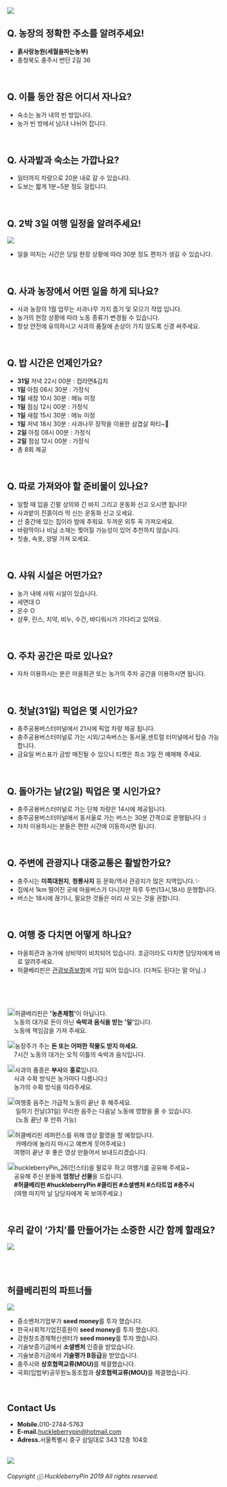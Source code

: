 <img src="https://raw.githubusercontent.com/SUWANKIM/ReadMe_season2/master/sewol.png">

<br>

## Q. 농장의 정확한 주소를 알려주세요!

- <b>흙사랑농원(세월을파는농부)</b> 
- 충청북도 충주시 번던 2길 36

<br>

## Q. 이틀 동안 잠은 어디서 자나요?

- 숙소는 농가 내의 빈 방입니다.
- 농가 빈 방에서 남/녀 나뉘어 잡니다.<br> 

<br>

## Q. 사과밭과 숙소는 가깝나요?

- 일터까지 차량으로 20분 내로 갈 수 있습니다.
- 도보는 짧게 1분~5분 정도 걸립니다.

<br>

## Q. 2박 3일 여행 일정을 알려주세요!

<img src="https://raw.githubusercontent.com/SUWANKIM/ReadMe_season2/master/processsssfinnnn.png">

- 일을 마치는 시간은 당일 현장 상황에 따라 30분 정도 편차가 생길 수 있습니다. 

<br>

## Q. 사과 농장에서 어떤 일을 하게 되나요?
 
- 사과 농장의 1월 업무는 사과나무 가지 줍기 및 모으기 작업 입니다.<br> 
- 농가의 현장 상황에 따라 노동 종류가 변경될 수 있습니다.<br>
- 항상 안전에 유의하시고 사과의 품질에 손상이 가지 않도록 신경 써주세요.

<br>

## Q. 밥 시간은 언제인가요? 

- <b>31일</b>  저녁 22시 00분 : 컵라면&김치
- <b>1일</b>  아침 06시 30분 : 가정식
- <b>1일</b>  새참 10시 30분 : 메뉴 미정
- <b>1일</b>  점심 12시 00분 : 가정식
- <b>1일</b>  새참 15시 30분 : 메뉴 미정
- <b>1일</b>  저녁 18시 30분 : 사과나무 장작을 이용한 삼겹살 파티~🥓
- <b>2일</b> 아침 08시 00분 : 가정식
- <b>2일</b> 점심 12시 00분 : 가정식
- 총 8회 제공

<br>

## Q. 따로 가져와야 할 준비물이 있나요?

- 일할 때 입을 긴팔 상의와 긴 바지 그리고 운동화 신고 오시면 됩니다!
- 사과밭이 진흙이라 막 신는 운동화 신고 오세요.
- 산 중간에 있는 집이라 밤에 추워요. 두꺼운 외투 꼭 가져오세요.
- 바람막이나 비닐 소재는 찢어질 가능성이 있어 추천하지 않습니다.
- 칫솔, 속옷, 양말 가져 오세요.

<br>

## Q. 샤워 시설은 어떤가요?

- 농가 내에 샤워 시설이 있습니다.
- 세면대 O
- 온수 O
- 샴푸, 린스, 치약, 비누, 수건, 바디워시가 기다리고 있어요.

<br>

## Q. 주차 공간은 따로 있나요?

- 자차 이용하시는 분은 마을회관 또는 농가의 주차 공간을 이용하시면 됩니다.

<br>

## Q. 첫날(31일) 픽업은 몇 시인가요?

- 충주공용버스터미널에서 21시에 픽업 차량 제공 됩니다.
- 충주공용버스터미널로 가는 시외/고속버스는 동서울,센트럴 터미널에서 탑승 가능합니다.
- 금요일 버스표가 금방 매진될 수 있으니 티켓은 최소 3일 전 예매해 주세요.

<br>

## Q. 돌아가는 날(2일) 픽업은 몇 시인가요?

- 충주공용버스터미널로 가는 단체 차량은 14시에 제공됩니다.
- 충주공용버스터미널에서 동서울로 가는 버스는 30분 간격으로 운행됩니다 :)
- 자차 이용하시는 분들은 편한 시간에 이동하시면 됩니다.

<br>

## Q. 주변에 관광지나 대중교통은 활발한가요?

- 충주시는 <b>미륵대원지</b>, <b>청룡사지</b> 등 문화/역사 관광지가 많은 지역입니다.✨
- 집에서 1km 떨어진 곳에 마을버스가 다니지만 하루 두번(13시,18시) 운행합니다. 
- 버스는 18시에 끊기니, 필요한 것들은 미리 사 오는 것을 권합니다.

<br>

## Q. 여행 중 다치면 어떻게 하나요?

- 마을회관과 농가에 상비약이 비치되어 있습니다. 조금이라도 다치면 담당자에게 바로 알려주세요.
- 허클베리핀은 [관광보증보험](https://raw.githubusercontent.com/SUWANKIM/ReadMe/master/insurance.png)에 가입 되어 있습니다. (다쳐도 된다는 말 아님..)

<br>
<br>
<br>

<p><img src="https://raw.githubusercontent.com/SUWANKIM/ReadMe/master/pin.jpg" alt="라라라" 
        width="18" height="18">허클베리핀은 <b>'농촌체험'</b>이 아닙니다. <br>&nbsp;&nbsp;&nbsp;&nbsp;노동의 대가로 돈이 아닌 <b>숙박과 음식을 받는 '일'</b>입니다. <br>&nbsp;&nbsp;&nbsp;&nbsp;노동에 책임감을 가져 주세요.</p>



<p><img src="https://raw.githubusercontent.com/SUWANKIM/ReadMe/master/pin.jpg" alt="라라라" 
        width="18" height="18">농장주가 주는 <b>돈 또는 어떠한 작물도 받지 마세요.</b> <br>&nbsp;&nbsp;&nbsp;&nbsp;7시간 노동의 대가는 오직 이틀의 숙박과 음식입니다.</p>
        


<p><img src="https://raw.githubusercontent.com/SUWANKIM/ReadMe/master/pin.jpg" alt="라라라" 
        width="18" height="18">사과의 품종은 <b>부사</b>와 <b>홍로</b>입니다.<br>&nbsp;&nbsp;&nbsp;&nbsp;사과 수확 방식은 농가마다 다릅니다:)<br>&nbsp;&nbsp;&nbsp;&nbsp;농가의 수확 방식을 따라주세요.</p>

<p><img src="https://raw.githubusercontent.com/SUWANKIM/ReadMe/master/pin.jpg" alt="라라라" 
        width="18" height="18">여행중 음주는 가급적 노동이 끝난 후 해주세요. <br>&nbsp;&nbsp;&nbsp;&nbsp; 일하기 전날(31일) 무리한 음주는 다음날 노동에 영향을 줄 수 있습니다. <br>&nbsp;&nbsp;&nbsp;&nbsp; (노동 끝난 후 만취 가능) </p>
        
        
<p><img src="https://raw.githubusercontent.com/SUWANKIM/ReadMe/master/pin.jpg" alt="라라라" 
        width="18" height="18">허클베리핀 레퍼런스를 위해 영상 촬영을 할 예정입니다.<br>&nbsp;&nbsp;&nbsp;&nbsp; 카메라에 놀라지 마시고 예쁘게 웃어주세요:) <br>&nbsp;&nbsp;&nbsp;&nbsp;여행이 끝난 후 좋은 영상 만들어서 보내드리겠습니다.</p>
        

<p><img src="https://raw.githubusercontent.com/SUWANKIM/ReadMe/master/pin.jpg" alt="라라라" 
       width="18" height="18">huckleberryPin_26(인스타)을 팔로우 하고 여행기를 공유해 주세요~<br>&nbsp;&nbsp;&nbsp;&nbsp;공유해 주신 분들께 <b>엄청난 선물</b>을 드립니다.<br>&nbsp;&nbsp;&nbsp;&nbsp;<b>#허클베리핀 #huckleberryPin #클리핀 #소셜벤처 #스타트업 #충주시</b><br>&nbsp;&nbsp;&nbsp;&nbsp;(여행 마지막 날 담당자에게 꼭 보여주세요.)</p>        


<br>


## 우리 같이 ‘가치’를 만들어가는 소중한 시간 함께 할래요?

<img src="https://raw.githubusercontent.com/SUWANKIM/ReadMe_season2/master/catchp.png">


<br><br>


## 허클베리핀의 파트너들

<img src="https://raw.githubusercontent.com/SUWANKIM/ReadMe_season2/master/logo.png">

- 중소벤처기업부가 <b>seed money</b>를 투자 했습니다.<br>
- 한국사회적기업진흥원이 <b>seed money</b>를 투자 했습니다.<br>
- 강원창조경제혁신센터가 <b>seed money</b>를 투자 했습니다.<br>
- 기술보증기금에서 <b>소셜벤처</b> 인증을 받았습니다.<br>
- 기술보증기금에서 <b>기술평가 B등급</b>을 받았습니다.<br>
- 충주시와 <b>상호협력교류(MOU)</b>를 체결했습니다.
- 국회(입법부)공무원노동조합과 <b>상호협력교류(MOU)</b>를 체결했습니다.

<br>

## Contact Us

- <b>Mobile.</b>010-2744-5763
- <b>E-mail.</b>huckleberrypin@hotmail.com
- <b>Adress.</b>서울특별시 중구 삼일대로 343 12층 104호

<br>


<img src="https://raw.githubusercontent.com/SUWANKIM/ReadMe/master/under_pin.png">



<h6>Copyright ⓒ HuckleberryPin 2019 All rights reserved.</h6>
